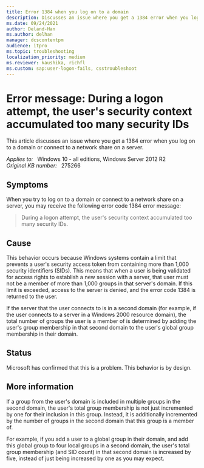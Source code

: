 ```yaml
---
title: Error 1384 when you log on to a domain
description: Discusses an issue where you get a 1384 error when you log on to a domain or connect to a network share on a server.
ms.date: 09/24/2021
author: Deland-Han
ms.author: delhan
manager: dcscontentpm
audience: itpro
ms.topic: troubleshooting
localization_priority: medium
ms.reviewer: kaushika, richfl
ms.custom: sap:user-logon-fails, csstroubleshoot
---
```

# Error message: During a logon attempt, the user's security context accumulated too many security IDs

This article discusses an issue where you get a 1384 error when you log on to a domain or connect to a network share on a server.

_Applies to:_ &nbsp; Windows 10 - all editions, Windows Server 2012 R2  
_Original KB number:_ &nbsp; 275266

## Symptoms

When you try to log on to a domain or connect to a network share on a server, you may receive the following error code 1384 error message:

> During a logon attempt, the user's security context accumulated too many security IDs.

## Cause

This behavior occurs because Windows systems contain a limit that prevents a user's security access token from containing more than 1,000 security identifiers (SIDs). This means that when a user is being validated for access rights to establish a new session with a server, that user must not be a member of more than 1,000 groups in that server's domain. If this limit is exceeded, access to the server is denied, and the error code 1384 is returned to the user.

If the server that the user connects to is in a second domain (for example, if the user connects to a server in a Windows 2000 resource domain), the total number of groups the user is a member of is determined by adding the user's group membership in that second domain to the user's global group membership in their domain.

## Status

Microsoft has confirmed that this is a problem. This behavior is by design.

## More information

If a group from the user's domain is included in multiple groups in the second domain, the user's total group membership is not just incremented by one for their inclusion in this group. Instead, it is additionally incremented by the number of groups in the second domain that this group is a member of.

For example, if you add a user to a global group in their domain, and add this global group to four local groups in a second domain, the user's total group membership (and SID count) in that second domain is increased by five, instead of just being increased by one as you may expect.
